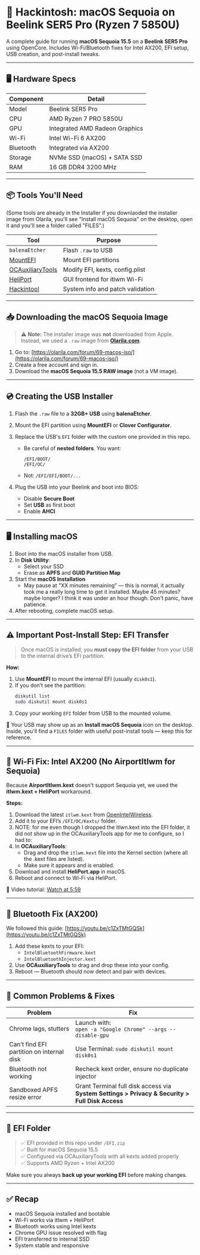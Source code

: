 # 🍎 Hackintosh: macOS Sequoia on Beelink SER5 Pro (Ryzen 7 5850U)

A complete guide for running **macOS Sequoia 15.5** on a **Beelink SER5 Pro** using OpenCore. Includes Wi-Fi/Bluetooth fixes for Intel AX200, EFI setup, USB creation, and post-install tweaks.

---

## 🖥️ Hardware Specs

| Component        | Detail                          |
|------------------|----------------------------------|
| Model            | Beelink SER5 Pro                |
| CPU              | AMD Ryzen 7 PRO 5850U           |
| GPU              | Integrated AMD Radeon Graphics  |
| Wi-Fi            | Intel Wi-Fi 6 AX200             |
| Bluetooth        | Integrated via AX200            |
| Storage          | NVMe SSD (macOS) + SATA SSD     |
| RAM              | 16 GB DDR4 3200 MHz             |

---

## 📦 Tools You'll Need 
(Some tools are already in the Installer if you downlaoded the installer image from Olarila, you'll see "Install macOS Sequoia" on the desktop, open it and you'll see a folder called "FILES".)

| Tool | Purpose |
|------|---------|
| `balenaEtcher` | Flash `.raw` to USB |
| [MountEFI](https://github.com/corpnewt/MountEFI) | Mount EFI partitions |
| [OCAuxiliaryTools](https://github.com/ic005k/OCAuxiliaryTools) | Modify EFI, kexts, config.plist |
| [HeliPort](https://github.com/OpenIntelWireless/HeliPort) | GUI frontend for itlwm Wi-Fi |
| [Hackintool](https://github.com/headkaze/Hackintool) | System info and patch validation |

---

## 📥 Downloading the macOS Sequoia Image

> ⚠️ **Note:** The installer image was **not** downloaded from Apple.  
> Instead, we used a `.raw` image from **[Olarila.com](https://olarila.com/)**.

1. Go to: [https://olarila.com/forum/69-macos-iso/](https://olarila.com/forum/69-macos-iso/)
2. Create a free account and sign in.
3. Download the **macOS Sequoia 15.5 RAW image** (not a VM image).

---

## 💿 Creating the USB Installer

1. Flash the `.raw` file to a **32GB+ USB** using **balenaEtcher**.
2. Mount the EFI partition using **MountEFI** or **Clover Configurator**.
3. Replace the USB's `EFI` folder with the custom one provided in this repo.
   - Be careful of **nested folders**. You want:
     ```
     /EFI/BOOT/
     /EFI/OC/
     ```
   - Not: `/EFI/EFI/BOOT/...`

4. Plug the USB into your Beelink and boot into BIOS:
   - Disable **Secure Boot**
   - Set **USB** as first boot
   - Enable **AHCI**

---

## 🖥️ Installing macOS

1. Boot into the macOS installer from USB.
2. In **Disk Utility**:
   - Select your SSD
   - Erase as **APFS** and **GUID Partition Map**
3. Start the **macOS Installation**
   - May pause at "XX minutes remaining” — this is normal, it actually took me a really long time to get it installed. Maybe 45 minutes? maybe longer? I think it was under an hour though. Don't panic, have patience.
4. After rebooting, complete macOS setup.

---

## ⚠️ Important Post-Install Step: EFI Transfer

> Once macOS is installed, you **must copy the EFI folder** from your USB to the internal drive’s EFI partition.

**How:**
1. Use **MountEFI** to mount the internal EFI (usually `disk0s1`).
2. If you don’t see the partition:
   ```bash
   diskutil list
   sudo diskutil mount disk0s1
   ```
3. Copy your working `EFI` folder from USB to the mounted volume.

📝 Your USB may show up as an **Install macOS Sequoia** icon on the desktop. Inside, you'll find a `FILES` folder with useful post-install tools — keep this for reference.

---

## 📡 Wi-Fi Fix: Intel AX200 (No AirportItlwm for Sequoia)

Because **AirportItlwm.kext** doesn't support Sequoia yet, we used the **itlwm.kext + HeliPort** workaround.

**Steps:**

1. Download the latest `itlwm.kext` from [OpenIntelWireless](https://github.com/OpenIntelWireless/itlwm).
2. Add it to your EFI’s `/EFI/OC/Kexts/` folder.
3. NOTE: for me even though I dropped the itlwn.kext into the EFI folder, it did not show up in the OCAuxiliaryTools app for me to configure, so I had to:
4. In **OCAuxiliaryTools**:
   - Drag and drop the `itlwm.kext` file into the Kernel section (where all the .kext files are listed).
   - Make sure it appears and is enabled.
5. Download and install **HeliPort.app** in macOS.
6. Reboot and connect to Wi-Fi via HeliPort.

🎥 Video tutorial: [Watch at 5:59](https://youtu.be/d7F5d7EF334?t=359)

---

## 🔵 Bluetooth Fix (AX200)

We followed this guide: [https://youtu.be/c1ZxTMtGQSk](https://youtu.be/c1ZxTMtGQSk)

1. Add these kexts to your EFI:
   - `IntelBluetoothFirmware.kext`
   - `IntelBluetoothInjector.kext`
2. Use **OCAuxiliaryTools** to drag and drop these into your config.
3. Reboot — Bluetooth should now detect and pair with devices.

---

## 🐛 Common Problems & Fixes

| Problem | Fix |
|--------|-----|
| Chrome lags, stutters | Launch with: <br> `open -a "Google Chrome" --args --disable-gpu` |
| Can’t find EFI partition on internal disk | Use Terminal: `sudo diskutil mount disk0s1` |
| Bluetooth not working | Recheck kext order, ensure no duplicate injector |
| Sandboxed APFS resize error | Grant Terminal full disk access via **System Settings > Privacy & Security > Full Disk Access** |

---

## 📁 EFI Folder

> ✅ EFI provided in this repo under `/EFI.zip`  
> ✅ Built for macOS Sequoia 15.5  
> ✅ Configured via OCAuxiliaryTools with all kexts added properly  
> ✅ Supports AMD Ryzen + Intel AX200

Make sure you always **back up your working EFI** before making changes.

---

## ✅ Recap

- macOS Sequoia installed and bootable
- Wi-Fi works via itlwm + HeliPort
- Bluetooth works using Intel kexts
- Chrome GPU issue resolved with flag
- EFI transferred to internal SSD
- System stable and responsive
